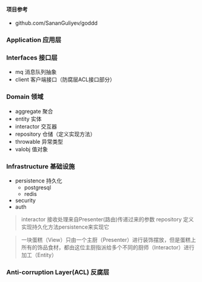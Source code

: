 #### 项目参考
- github.com/SananGuliyev/goddd


### Application 应用层
### Interfaces 接口层
 - mq 消息队列抽象
 - client 客户端接口（防腐层ACL接口部分）
### Domain 领域
 - aggregate 聚合
 - entity 实体
 - interactor 交互器
 - repository 仓储（定义实现方法）
 - throwable 异常类型
 - valobj 值对象
### Infrastructure 基础设施
 - persistence 持久化
    - postgresql 
    - redis
 - security
 - auth
 


> interactor 接收处理来自Presenter(路由)传递过来的参数
> repository 定义实现持久化方法persistence来实现它

> 一块蛋糕（View）只由一个主厨（Presenter）进行装饰摆放，但是蛋糕上所有的饰品食材，都由这位主厨指派给多个不同的厨师（Interactor）进行加工（Entity）

### Anti-corruption Layer(ACL) 反腐层